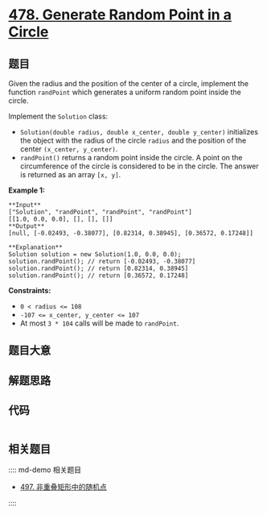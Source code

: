 # [478. Generate Random Point in a Circle](https://leetcode.com/problems/generate-random-point-in-a-circle)

## 题目

Given the radius and the position of the center of a circle, implement the
function `randPoint` which generates a uniform random point inside the circle.

Implement the `Solution` class:

  * `Solution(double radius, double x_center, double y_center)` initializes the object with the radius of the circle `radius` and the position of the center `(x_center, y_center)`.
  * `randPoint()` returns a random point inside the circle. A point on the circumference of the circle is considered to be in the circle. The answer is returned as an array `[x, y]`.



**Example 1:**

    
    
    **Input**
    ["Solution", "randPoint", "randPoint", "randPoint"]
    [[1.0, 0.0, 0.0], [], [], []]
    **Output**
    [null, [-0.02493, -0.38077], [0.82314, 0.38945], [0.36572, 0.17248]]
    
    **Explanation**
    Solution solution = new Solution(1.0, 0.0, 0.0);
    solution.randPoint(); // return [-0.02493, -0.38077]
    solution.randPoint(); // return [0.82314, 0.38945]
    solution.randPoint(); // return [0.36572, 0.17248]
    



**Constraints:**

  * `0 < radius <= 108`
  * `-107 <= x_center, y_center <= 107`
  * At most `3 * 104` calls will be made to `randPoint`.


## 题目大意

## 解题思路

## 代码

```javascript

```

## 相关题目

:::: md-demo 相关题目
- [497. 非重叠矩形中的随机点](https://leetcode.com/problems/random-point-in-non-overlapping-rectangles)

::::
